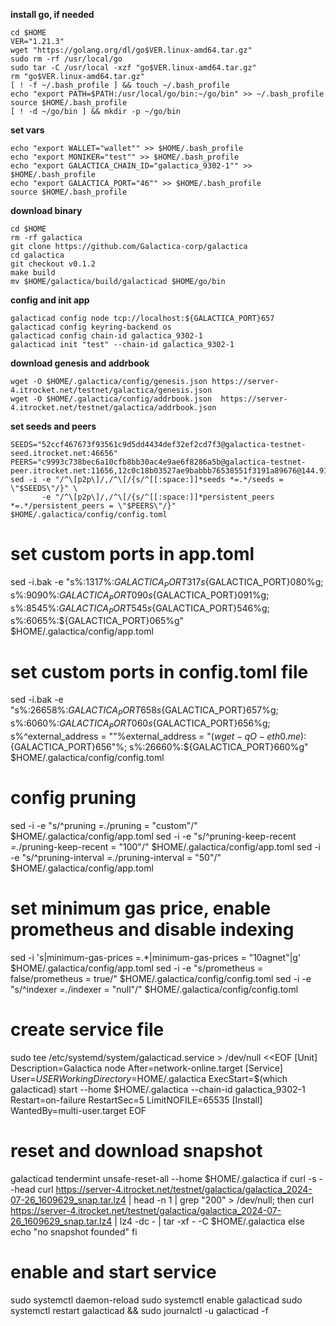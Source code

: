 **install go, if needed**
```
cd $HOME
VER="1.21.3"
wget "https://golang.org/dl/go$VER.linux-amd64.tar.gz"
sudo rm -rf /usr/local/go
sudo tar -C /usr/local -xzf "go$VER.linux-amd64.tar.gz"
rm "go$VER.linux-amd64.tar.gz"
[ ! -f ~/.bash_profile ] && touch ~/.bash_profile
echo "export PATH=$PATH:/usr/local/go/bin:~/go/bin" >> ~/.bash_profile
source $HOME/.bash_profile
[ ! -d ~/go/bin ] && mkdir -p ~/go/bin
```

**set vars**
```
echo "export WALLET="wallet"" >> $HOME/.bash_profile
echo "export MONIKER="test"" >> $HOME/.bash_profile
echo "export GALACTICA_CHAIN_ID="galactica_9302-1"" >> $HOME/.bash_profile
echo "export GALACTICA_PORT="46"" >> $HOME/.bash_profile
source $HOME/.bash_profile
```

**download binary**
```
cd $HOME
rm -rf galactica
git clone https://github.com/Galactica-corp/galactica
cd galactica
git checkout v0.1.2
make build
mv $HOME/galactica/build/galacticad $HOME/go/bin
```

**config and init app**
```
galacticad config node tcp://localhost:${GALACTICA_PORT}657
galacticad config keyring-backend os
galacticad config chain-id galactica_9302-1
galacticad init "test" --chain-id galactica_9302-1
```

**download genesis and addrbook**
```
wget -O $HOME/.galactica/config/genesis.json https://server-4.itrocket.net/testnet/galactica/genesis.json
wget -O $HOME/.galactica/config/addrbook.json  https://server-4.itrocket.net/testnet/galactica/addrbook.json
```

**set seeds and peers**
```
SEEDS="52ccf467673f93561c9d5dd4434def32ef2cd7f3@galactica-testnet-seed.itrocket.net:46656"
PEERS="c9993c738bec6a10cfb8bb30ac4e9ae6f8286a5b@galactica-testnet-peer.itrocket.net:11656,12c0c18b03527ae9babbb76538551f3191a89676@144.91.95.178:26656,6f5ea6dbdd258ab7ae6b30c76b5053993beb068f@65.109.52.156:46656,7b0c8f2dfca134ae2d4939cdb6f57353be77113c@135.181.216.54:3460,03d3c773e52c46274e35f3a36a7644e7f2ff37be@167.235.14.83:35656,f3cd6b6ebf8376e17e630266348672517aca006a@46.4.5.45:27456,7185be6d31b30299cac8f7b2ddab59c24e5dfb35@62.169.19.141:26656,232050092a90b94b002f34a79de8a3859ed13ee7@5.104.108.184:26656,b352df9a2ed42fd741120598fbecb188dc01a48e@84.247.191.148:26656,6b846b316d704d78f3f9ca46d86cebc5a22de8ae@161.97.111.249:26656,378dcf86fb8748ce9b1ffff9d8310c6c59af09f3@5.189.175.174:26656,23b708f655464ce585814d25c6b546175e7c55ef@91.227.33.18:46656,e104cf08023696afa2c364ca386b67c5db0982b5@151.115.60.105:46656,64309c18c7bb536f79d566766873ec3dc3dfdd1b@198.7.121.177:22656,1dfafc2ebc9dc5cc06cb6040132b19c70fa48a9a@144.126.139.139:46655,76e3c79cb8ba7b42238dba9867036497757e7502@5.78.90.75:46656,998472dbf0a6c8a162f9ddd201565ad6f9eabf2c@95.217.89.100:46656,9990ab130eac92a2ed1c3d668e9a1c6e811e8f35@148.251.177.108:27456,d6d9badeefbc0bc80d263f3bfc196ab91a1049dc@[2402:1f00:8300:92c::]:13156,a028446e34e3c5bd198a60bf6e799a05e8db16a1@116.202.162.188:15656"
sed -i -e "/^\[p2p\]/,/^\[/{s/^[[:space:]]*seeds *=.*/seeds = \"$SEEDS\"/}" \
       -e "/^\[p2p\]/,/^\[/{s/^[[:space:]]*persistent_peers *=.*/persistent_peers = \"$PEERS\"/}" $HOME/.galactica/config/config.toml
```

# set custom ports in app.toml
sed -i.bak -e "s%:1317%:${GALACTICA_PORT}317%g;
s%:8080%:${GALACTICA_PORT}080%g;
s%:9090%:${GALACTICA_PORT}090%g;
s%:9091%:${GALACTICA_PORT}091%g;
s%:8545%:${GALACTICA_PORT}545%g;
s%:8546%:${GALACTICA_PORT}546%g;
s%:6065%:${GALACTICA_PORT}065%g" $HOME/.galactica/config/app.toml

# set custom ports in config.toml file
sed -i.bak -e "s%:26658%:${GALACTICA_PORT}658%g;
s%:26657%:${GALACTICA_PORT}657%g;
s%:6060%:${GALACTICA_PORT}060%g;
s%:26656%:${GALACTICA_PORT}656%g;
s%^external_address = \"\"%external_address = \"$(wget -qO- eth0.me):${GALACTICA_PORT}656\"%;
s%:26660%:${GALACTICA_PORT}660%g" $HOME/.galactica/config/config.toml

# config pruning
sed -i -e "s/^pruning *=.*/pruning = \"custom\"/" $HOME/.galactica/config/app.toml
sed -i -e "s/^pruning-keep-recent *=.*/pruning-keep-recent = \"100\"/" $HOME/.galactica/config/app.toml
sed -i -e "s/^pruning-interval *=.*/pruning-interval = \"50\"/" $HOME/.galactica/config/app.toml

# set minimum gas price, enable prometheus and disable indexing
sed -i 's|minimum-gas-prices =.*|minimum-gas-prices = "10agnet"|g' $HOME/.galactica/config/app.toml
sed -i -e "s/prometheus = false/prometheus = true/" $HOME/.galactica/config/config.toml
sed -i -e "s/^indexer *=.*/indexer = \"null\"/" $HOME/.galactica/config/config.toml

# create service file
sudo tee /etc/systemd/system/galacticad.service > /dev/null <<EOF
[Unit]
Description=Galactica node
After=network-online.target
[Service]
User=$USER
WorkingDirectory=$HOME/.galactica
ExecStart=$(which galacticad) start --home $HOME/.galactica --chain-id galactica_9302-1
Restart=on-failure
RestartSec=5
LimitNOFILE=65535
[Install]
WantedBy=multi-user.target
EOF

# reset and download snapshot
galacticad tendermint unsafe-reset-all --home $HOME/.galactica
if curl -s --head curl https://server-4.itrocket.net/testnet/galactica/galactica_2024-07-26_1609629_snap.tar.lz4 | head -n 1 | grep "200" > /dev/null; then
  curl https://server-4.itrocket.net/testnet/galactica/galactica_2024-07-26_1609629_snap.tar.lz4 | lz4 -dc - | tar -xf - -C $HOME/.galactica
    else
  echo "no snapshot founded"
fi

# enable and start service
sudo systemctl daemon-reload
sudo systemctl enable galacticad
sudo systemctl restart galacticad && sudo journalctl -u galacticad -f
